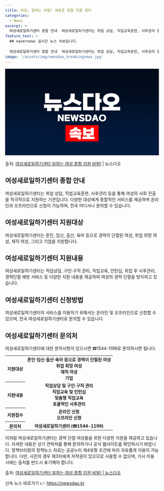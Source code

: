 ```yaml
---
title: 여성, 일하는 비밀! 새로운 종합 지원 센터
categories:
  - News
excerpt: >
  여성새로일하기센터 종합 안내  여성새로일하기센터는 취업 상담, 직업교육훈련, 사후관리 등을 통해 여성의 사회…
feature_text: >
  ## navernews 실시간 뉴스 속보입니다.

  여성새로일하기센터 종합 안내  여성새로일하기센터는 취업 상담, 직업교육훈련, 사후관리 등을 통해 여성의 사회…
image: '/assets/img/newsdao_breakingnews.jpg'
---
```


![뉴스다오 속보](/assets/img/newsdao_breakingnews.jpg)

<p>출처: <a href="https://newsdao.kr/4192" rel="dofollow">여성새로일하기센터 일하는 여성 종합 지원 비밀!</a> | 뉴스다오</p>

<h2 data-ke-size="size26">여성새로일하기센터 종합 안내</h2>
<p data-ke-size="size16">여성새로일하기센터는 취업 상담, 직업교육훈련, 사후관리 등을 통해 여성의 사회 진출을 적극적으로 지원하는 기관입니다. 다양한 대상에게 종합적인 서비스를 제공하며 온라인과 오프라인으로 신청이 가능하며, 전국 어디서나 문의할 수 있습니다.</p>

<h2 data-ke-size="size26">여성새로일하기센터 지원대상</h2>
<p data-ke-size="size16">여성새로일하기센터는 혼인, 임신, 출산, 육아 등으로 경력이 단절된 여성, 취업 희망 여성, 재직 여성, 그리고 기업을 지원합니다.</p>

<h2 data-ke-size="size26">여성새로일하기센터 지원내용</h2>
<p data-ke-size="size16">여성새로일하기센터는 직업상담, 구인·구직 관리, 직업교육, 인턴십, 취업 후 사후관리, 경력단절 예방 서비스 등 다양한 지원 내용을 제공하여 여성의 경력 단절을 방지하고 있습니다.</p>

<h2 data-ke-size="size26">여성새로일하기센터 신청방법</h2>
<p data-ke-size="size16">여성새로일하기센터의 서비스를 이용하기 위해서는 온라인 및 오프라인으로 신청할 수 있으며, 전국 여성새로일하기센터로 문의할 수 있습니다.</p>

<h2 data-ke-size="size26">여성새로일하기센터 문의처</h2>
<p data-ke-size="size16">여성새로일하기센터에 대한 문의사항이 있으시면 ☎1544-1199로 문의하시면 됩니다.</p>

<table>
	<tr>
		<th>지원대상</th>
		<td style="text-align: center; height: 17px;"><b>혼인·임신·출산·육아 등으로 경력이 단절된 여성<br>취업 희망 여성<br>재직 여성<br>기업</b></td>
	</tr>
	<tr>
		<th>지원내용</th>
		<td style="text-align: center; height: 17px;"><b>직업상담 및 구인·구직 관리<br>직업교육 및 인턴십<br>맞춤형 직업교육<br>포괄적인 사후관리</b></td>
	</tr>
	<tr>
		<th>지원접수</th>
		<td style="text-align: center; height: 17px;"><b>온라인 신청<br>오프라인 신청</b></td>
	</tr>
	<tr>
		<th>문의처</th>
		<td style="text-align: center; height: 17px;"><b>여성새로일하기센터 (☎1544-1199)</b></td>
	</tr>
</table>

<p data-ke-size="size16">이처럼 여성새로일하기센터는 경력 단절 여성들을 위한 다양한 지원을 제공하고 있습니다. 자세한 내용은 상기 연락처를 통해 문의하거나 공식 웹사이트를 확인하시기 바랍니다. 정책브리핑의 정책뉴스 자료는 공공누리 제4유형 조건에 따라 자유롭게 이용이 가능합니다. 다만, 사진의 경우 제3자에게 저작권이 있으므로 사용할 수 없으며, 기사 이용 시에는 출처를 반드시 표기해야 합니다.</p>

<p data-ke-size="size16">출처: <a href="https://newsdao.kr/4192">여성새로일하기센터 일하는 여성 종합 지원 비밀! | 뉴스다오</a></p> 

신속 뉴스 바로가기 👉 <a href="https://newsdao.kr" rel="dofollow">https://newsdao.kr</a>


